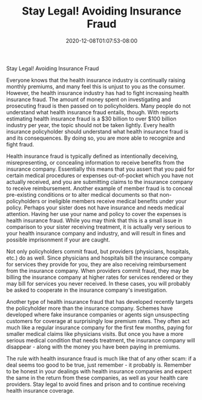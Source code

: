 ﻿---
title: "Stay Legal! Avoiding Insurance Fraud"
date: 2020-12-08T01:07:53-08:00
description: "Text Tips for Web Success"
featured_image: "/images/Text.jpg"
tags: ["Text"]
---

Stay Legal! Avoiding Insurance Fraud

Everyone knows that the health insurance industry is continually raising monthly premiums, and many feel this is unjust to you as the consumer. However, the health insurance industry has had to fight increasing health insurance fraud. The amount of money spent on investigating and prosecuting fraud is then passed on to policyholders. Many people do not understand what health insurance fraud entails, though. With reports estimating health insurance fraud is a $30 billion to over $100 billion industry per year, the topic should not be taken lightly. Every health insurance policyholder should understand what health insurance fraud is and its consequences. By doing so, you are more able to recognize and fight fraud. 

Health insurance fraud is typically defined as intentionally deceiving, misrepresenting, or concealing information to receive benefits from the insurance company. Essentially this means that you assert that you paid for certain medical procedures or expenses out-of-pocket which you have not actually received, and you are submitting claims to the insurance company to receive reimbursement. Another example of member fraud is to conceal pre-existing conditions or to alter medical documents so that non-policyholders or ineligible members receive medical benefits under your policy. Perhaps your sister does not have insurance and needs medical attention. Having her use your name and policy to cover the expenses is health insurance fraud. While you may think that this is a small issue in comparison to your sister receiving treatment, it is actually very serious to your health insurance company and industry, and will result in fines and possible imprisonment if your are caught.

Not only policyholders commit fraud, but providers (physicians, hospitals, etc.) do as well. Since physicians and hospitals bill the insurance company for services they provide for you, they are also receiving reimbursement from the insurance company. When providers commit fraud, they may be billing the insurance company at higher rates for services rendered or they may bill for services you never received. In these cases, you will probably be asked to cooperate in the insurance company's investigation. 

Another type of health insurance fraud that has developed recently targets the policyholder more than the insurance company. Schemes have developed where fake insurance companies or agents sign unsuspecting customers for coverage at surprisingly low premium rates. They often act much like a regular insurance company for the first few months, paying for smaller medical claims like physicians visits. But once you have a more serious medical condition that needs treatment, the insurance company will disappear - along with the money you have been paying in premiums.

The rule with health insurance fraud is much like that of any other scam: if a deal seems too good to be true, just remember - it probably is. Remember to be honest in your dealings with health insurance companies and expect the same in the return from these companies, as well as your health care providers. Stay legal to avoid fines and prison and to continue receiving health insurance coverage.

